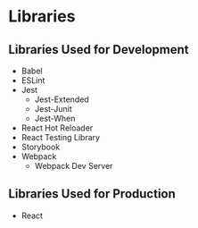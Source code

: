 # Libraries

## Libraries Used for Development

- Babel
- ESLint
- Jest
  - Jest-Extended
  - Jest-Junit
  - Jest-When
- React Hot Reloader
- React Testing Library
- Storybook
- Webpack
  - Webpack Dev Server

## Libraries Used for Production

- React
